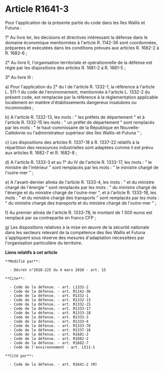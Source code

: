 # Article R1641-3

Pour l'application de la présente partie du code dans les îles Wallis et Futuna : 

1° Au livre Ier, les décisions et directives intéressant la défense dans le domaine économique mentionnées à l'article R.
1142-36 sont coordonnées, préparées et exécutées dans les conditions prévues aux articles R. 1682-2 à R. 1682-6 ; 

2° Au livre II, l'organisation territoriale et opérationnelle de la défense est régie par les dispositions des articles R.
1681-2 à R. 1681-5 ;

3° Au livre III : 

a) Pour l'application du 2° du I de l'article R. 1332-1, la référence à l'article L. 511-1 du code de l'environnement,
mentionnée à l'article L. 1332-2 du présent code, est remplacée par la référence à la réglementation applicable localement en
matière d'établissements dangereux insalubres ou incommodes ; 

b) A l'article R. 1332-13, les mots : " les préfets de département " et à l'article R. 1332-15 les mots : " un préfet de
département " sont remplacés par les mots : " le haut-commissaire de la République en Nouvelle-Calédonie ou l'administrateur
supérieur des îles Wallis-et-Futuna " ; 

c) Les dispositions des articles R. 1337-18 à R. 1337-22 relatifs à la répartition des ressources industrielles sont adaptées
comme il est prévu aux articles R. 1682-7 et R. 1682-8 ; 

d) A l'article R. 1333-3 et au 1° du IV de l'article R. 1333-17, les mots : " le ministre de l'intérieur " sont remplacés par
les mots : " le ministre chargé de l'outre-mer " ; 

e) A l'avant-dernier alinéa de l'article R. 1333-4, les mots : " et du ministre chargé de l'énergie " sont remplacés par les
mots : " du ministre chargé de l'énergie et du ministre chargé de l'outre-mer ", et à l'article R. 1333-18, les mots : " et
du ministre chargé des transports " sont remplacés par les mots : " du ministre chargé des transports et du ministre chargé
de l'outre-mer " ; 

f) Au premier alinéa de l'article R. 1333-78, le montant de 1 500 euros est remplacé par sa contrepartie en francs CFP ;

g) Les dispositions relatives à la mise en œuvre de la sécurité nationale dans les secteurs relevant de la compétence des
îles Wallis et Futuna s'appliquent sous réserve des mesures d'adaptation nécessitées par l'organisation particulière du
territoire.

**Liens relatifs à cet article**

	**Modifié par**:

	  - Décret n°2010-225 du 4 mars 2010 - art. 15

	**Cite**:

	  - Code de la défense. - art. L1332-2
	  - Code de la défense. - art. R1142-36
	  - Code de la défense. - art. R1332-1
	  - Code de la défense. - art. R1332-13
	  - Code de la défense. - art. R1332-15
	  - Code de la défense. - art. R1333-17
	  - Code de la défense. - art. R1333-18
	  - Code de la défense. - art. R1333-3
	  - Code de la défense. - art. R1333-4
	  - Code de la défense. - art. R1333-78
	  - Code de la défense. - art. R1337-18
	  - Code de la défense. - art. R1681-2
	  - Code de la défense. - art. R1682-2
	  - Code de la défense. - art. R1682-7
	  - Code de l'environnement - art. L511-1

	**Cité par**:

	  - Code de la défense. - art. R1641-2 (M)
